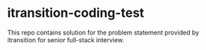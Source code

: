 # itransition-coding-test
This repo contains solution for the problem statement provided by itransition for senior full-stack interview.
